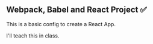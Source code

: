 ## Webpack, Babel and React Project ✅

This is a basic config to create a React App.

I'll teach this in class.